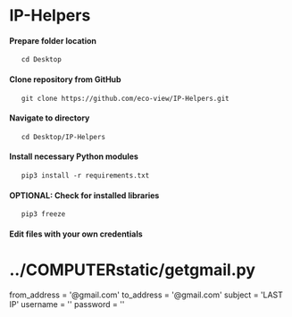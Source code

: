 # IP-Helpers

#### Prepare folder location

```
   cd Desktop 
```

#### Clone repository from GitHub

```
   git clone https://github.com/eco-view/IP-Helpers.git
```

#### Navigate to directory

```
   cd Desktop/IP-Helpers
```

#### Install necessary Python modules

```
   pip3 install -r requirements.txt 
```

#### OPTIONAL: Check for installed libraries

```
   pip3 freeze
```
#### Edit files with your own credentials

# ../COMPUTERstatic/getgmail.py
from_address = '<yourEmail>@gmail.com'
to_address = '<yourEmail>@gmail.com'
subject = 'LAST IP'
username = '<yourUsername>'
password = '<password>'

